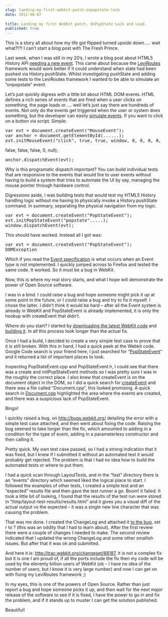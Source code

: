```yaml
---
slug: landing-my-first-webkit-patch-onpopstate-lock
date: 2011-06-07
 
title: Landing my first WebKit patch. OnPopState Lock and Load.
published: true
---
```

<p>This is a story all about how my life got flipped turned upside down&hellip;..
wait what?!?! I can&rsquo;t start a blog post with The Fresh Prince.</p>

<p>Last week, when I was still in my 20&rsquo;s, I wrote a blog post about HTML5
History API <a href="/html5-history-needs-another-event">needing a new event</a>.  This came about
because the <a href="http://github.com/PaulKinlan/leviroutes">LeviRoutes</a> framework
would work better if it could understand when state had been pushed via
History.pushState.  Whilst investigating pushState and adding some tests to
the LeviRoutes framework I wanted to be able to simulate an &ldquo;onpopstate&rdquo;
event.</p>

<p>Let&rsquo;s just quickly digress with a little bit about HTML DOM events.  HTML
defines a rich series of events that are fired when a user clicks on
something, the page loads or&hellip;.. well let&rsquo;s just say there are hundreds of
events.  Not only do the events get triggered when the user or system does
something, but the developer can easily <a href="http://www.w3.org/TR/2001/WD-DOM-Level-3-Events-20010823/events.html#Events-document">simulate events</a>.
 If you want to click on a button via script.  Simple:</p>

<div class="CodeRay">
  <div class="code"><pre>var evt = document.createEvent(&quot;MouseEvent&quot;);
var anchor = document.getElementById(......);
evt.initMouseEvent(&quot;click&quot;, true, true, window, 0, 0, 0, 0, 0, false,</pre></div>
</div>


<p>false, false, false, 0, null);</p>

<div class="CodeRay">
  <div class="code"><pre>anchor.dispatchEvent(evt);</pre></div>
</div>


<p>Why is this programatic dispatch important? You can build individual tests
that are responsive to the events that would fire to user events without
having to build a system that tries to automate the UI by say, managing the
mouse pointer through hardware control.</p>

<p>Digressions aside, I was building tests that would test my HTML5 History
handling logic without me having to physically invoke a History.pushState
command.  In summary, separating the physical navigation from my logic.</p>

<div class="CodeRay">
  <div class="code"><pre>var evt = document.createEvent(&quot;PopStateEvent&quot;);
evt.initPopStateEvent(&quot;popstate&quot;.....);
window.dispatchEvent(evt);</pre></div>
</div>


<p> This should have worked.  Instead all I got was:</p>

<div class="CodeRay">
  <div class="code"><pre>var evt = document.createEvent(&quot;PopStateEvent&quot;);
DOMException</pre></div>
</div>


<p>Which if you read the <a href="http://www.w3.org/TR/2001/WD-DOM-Level-3-Events-20010823/events.html#Events-DocumentEvent">Event specification</a>
is what occurs when an Event type is not implemented.  I quickly jumped
across to Firefox and tested the same code.  It worked.  So it must be a bug
in WebKit.</p>

<p>Now, this is where my real story starts, and what I hope will demonstrate
the power of Open Source software.</p>

<p>I was in a bind. I could raise a bug and hope someone might pick it up at
some point in the future, or I could raise a bug and try to fix it myself.
 I chose the latter.  I didn&rsquo;t think it would be hard &ndash; after all the Event
system is already in WebKit and PopStateEvent is already implemented, it is
only the hookup with createEvent that didn&rsquo;t.</p>

<p>Where do you start?  I started by <a href="http://www.webkit.org/building/checkout.html">downloading the latest WebKit code</a> and <a href="http://www.webkit.org/building/build.html">building it</a>.  In all this process took longer
than the actual fix.</p>

<p>Once I had a build, I decided to create a very simple test case to prove
that it is still broken.  With this in hand, I had a quick peek at the
Webkit code.  Google Code search is your friend here, I just searched for
&ldquo;<a href="http://www.google.com/codesearch?q=PopStateEvent&amp;exact_package=chromium&amp;hl=undefined&amp;vert=chromium">PopStateEvent</a>&rdquo;
and it returned a list of important places to look.</p>

<p>Inspecting PopStateEvent.cpp and PopStateEvent.h, I could see that there was
a create and initPopStateEvent methods so I was pretty sure I was in the
roughly the correct place.  I also knew that createEvent is on the document
object in the DOM, so I did a quick search for <a href="http://www.google.com/codesearch?q=createEvent&amp;exact_package=chromium&amp;hl=en&amp;vert=chromium">createEvent</a>
and there was a file called &ldquo;Document.cpp&rdquo;, this looked promising.  A quick
search in <a href="http://www.google.com/codesearch/p?hl=en#OAMlx_jo-ck/src/third_party/WebKit/Source/WebCore/dom/Document.cpp&amp;q=createEvent&amp;exact_package=chromium&amp;sa=N&amp;cd=8&amp;ct=rc">Document.cpp</a>
highlighted the area where the events are created, and there was a
suspicious lack of PopStateEvent.</p>

<p>Bingo!</p>

<p>I quickly raised a bug, on <a href="http://bugs.webkit.org/">http://bugs.webkit.org/</a> detailing the error with
a simple test case attached, and then went about fixing the code.  Raising
the bug seemed to take longer than the fix, which amounted to adding in a
condition for the type of event, adding in a parameterless constructor and
then calling it.</p>

<p>Pretty quick.  My own test case passed, so I had a strong indication that it
was fixed, but I knew if I submitted it without an automated test it would
probably get rejected.  The problem is that I had no idea how to build the
automated tests or where to put them.</p>

<p>I had a quick scan through LayoutTests, and in the &ldquo;fast&rdquo; directory there is
an &ldquo;events&rdquo; directory which seemed liked the logical place to start.  I
followed the examples of other tests, I created a simple test and an
&ldquo;expected&rdquo; results file and then gave the test runner a go.  Boom! it
failed. It took a little bit of looking, I found that the results of the
test run were stored in &ldquo;/tmp/layout-test-results/results.html&rdquo; and it gives
you a visual diff of the actual output vs the expected &ndash; it was a single new
line character that was causing the problem.</p>

<p>That was me done. I created the ChangeLog and attached it <a href="https://bugs.webkit.org/show_bug.cgi?id=62099">to the bug</a>, set r to ? (this was an
oddity that I had to learn about).  After the first review there were a
couple of changes I needed to make.  The second review indicated that I
updated the wrong ChangeLog and some other smallish issues.  But after that
it was ok and submitted.</p>

<p>And here it is: <a href="http://trac.webkit.org/changeset/88187">http://trac.webkit.org/changeset/88187</a>, it is not a complex
fix but it is one I am proud of, if all the ports include the fix then my
code will be used by the eleventy billion users of WebKit (ok &ndash; I have no
idea of the number of users, but I know it is very large number) and now I
can get on with fixing my LeviRoutes framework ;)</p>

<p>In my eyes, this is one of the powers of Open Source.  Rather than just
report a bug and hope someone picks it up, and then wait for the next major
release of the software to see if it is fixed, I have the power to go in and
fix the problem, and if it stands up to muster I can get the solution
published.</p>

<p>Beautiful!</p>

